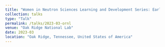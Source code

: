 ```yaml
---
title: "Women in Neutron Sciences Learning and Development Series: Early-Career Installment"
collection: talks
type: "Talk"
permalink: /talks/2023-03-ornl
venue: "Oak Ridge National Lab"
date: 2023-03
location: "Oak Ridge, Tennessee, United States of America"
---
```






